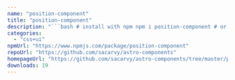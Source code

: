 ```yaml
---
name: "position-component"
title: "position-component"
description: "```bash # install with npm npm i position-component # or yarn yarn create astro # or pnpm pnpm create astro@latest ```"
categories:
  - "css+ui"
npmUrl: "https://www.npmjs.com/package/position-component"
repoUrl: "https://github.com/sacarvy/astro-components"
homepageUrl: "https://github.com/sacarvy/astro-components/tree/master/position-component"
downloads: 19
---
```

